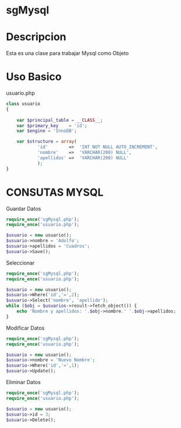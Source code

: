 sgMysql
=======

Descripcion
======
Esta es una clase para trabajar Mysql como Objeto

Uso Basico
===========

usuario.php

```php
class usuario
{
	
	var $principal_table = __CLASS__;
	var $primary_key 	= 'id';
	var $engine = 'InnoDB';

	var $structure = array(
			'id'		=>	'INT NOT NULL AUTO_INCREMENT',
			'nombre'	=>	'VARCHAR(200) NULL',
			'apellidos'	=>	'VARCHAR(200) NULL'
			);
}
```

CONSUTAS MYSQL
=========
Guardar Datos
```php
require_once('sgMysql.php');
require_once('usuario.php');

$usuario = new usuario();
$usuario->nombre = 'Adolfo';
$usuario->apellidos = 'Cuadros';
$usuario->Save();
```

Seleccionar
```php
require_once('sgMysql.php');
require_once('usuario.php');

$usuario = new usuario();
$usuario->Where('id','=',2);
$usuario->Select('nombre', 'apellido');
while ($obj = $usuarios->result->fetch_object()) {
	echo 'Nombre y apellidos: '.$obj->nombre.' '.$obj->apellidos;
}
```

Modificar Datos
```php
require_once('sgMysql.php');
require_once('usuario.php');

$usuario = new usuario();
$usuario->nombre = 'Nuevo Nombre';
$usuario->Where('id','=',1);
$usuario->Update();
```

Eliminar Datos
```php
require_once('sgMysql.php');
require_once('usuario.php');

$usuario = new usuario();
$usuario->id = 3;
$usuario->Delete();
```


